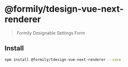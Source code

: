 # @formily/tdesign-vue-next-renderer

> Formily Designable Settings Form

## Install

```bash
npm install @formily/tdesign-vue-next-renderer --save
```
